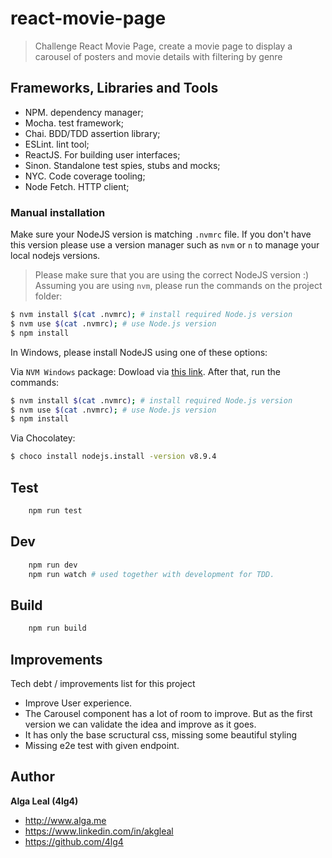 # react-movie-page

> Challenge React Movie Page, create a movie page to display a carousel of posters and movie details with filtering by genre

## Frameworks, Libraries and Tools

- NPM. dependency manager;
- Mocha. test framework;
- Chai. BDD/TDD assertion library;
- ESLint. lint tool;
- ReactJS. For building user interfaces;
- Sinon. Standalone test spies, stubs and mocks;
- NYC. Code coverage tooling;
- Node Fetch. HTTP client;

### Manual installation

Make sure your NodeJS version is matching `.nvmrc` file. If you don't have this version please use a version manager such as `nvm` or `n` to manage your local nodejs versions.

> Please make sure that you are using the correct NodeJS version :)
Assuming you are using `nvm`, please run the commands on the project folder:

```bash
$ nvm install $(cat .nvmrc); # install required Node.js version
$ nvm use $(cat .nvmrc); # use Node.js version
$ npm install
```

In Windows, please install NodeJS using one of these options:

Via `NVM Windows` package: Dowload via [this link](https://github.com/coreybutler/nvm-windows). After that, run the commands:

```bash
$ nvm install $(cat .nvmrc); # install required Node.js version
$ nvm use $(cat .nvmrc); # use Node.js version
$ npm install
```

Via Chocolatey:

```bash
$ choco install nodejs.install -version v8.9.4
```

## Test
```bash
    npm run test
```

## Dev
```bash
    npm run dev
    npm run watch # used together with development for TDD.
```

## Build
```bash
    npm run build
```

## Improvements

Tech debt / improvements list for this project

- Improve User experience.
- The Carousel component has a lot of room to improve. But as the first version we can validate the idea and improve as it goes.
- It has only the base scructural css, missing some beautiful styling
- Missing e2e test with given endpoint.

## Author
**Alga Leal (4lg4)**

+ <http://www.alga.me>
+ <https://www.linkedin.com/in/akgleal>
+ <https://github.com/4lg4>
